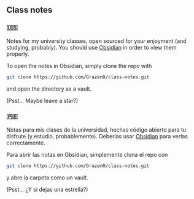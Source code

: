 ## Class notes

### 🇺🇸

Notes for my university classes, open sourced for your enjoyment (and studying, probably). You should use [Obsidian](https://obsidian.md/) in order to view them properly.

To open the notes in Obsidian, simply clone the repo with

```sh
git clone https://github.com/Grazen0/class-notes.git
```

and open the directory as a vault.

(Psst... Maybe leave a star?)

### 🇵🇪

Notas para mis clases de la universidad, hechas código abierto para tu disfrute (y estudio, probablemente). Deberías usar [Obsidian](https://obsidian.md/) para verlas correctamente.

Para abrir las notas en Obsidian, simplemente clona el repo con

```sh
git clone https://github.com/Grazen0/class-notes.git
```

y abre la carpeta como un vault.

(Psst... ¿Y si dejas una estrella?)

